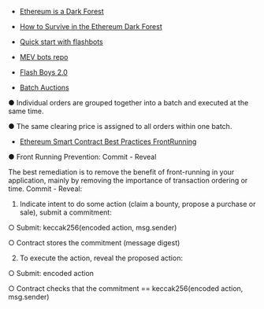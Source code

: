 - [Ethereum is a Dark Forest](https://www.paradigm.xyz/2020/08/ethereum-is-a-dark-forest)


- [How to Survive in the Ethereum Dark Forest](https://betterprogramming.pub/how-to-survive-in-the-ethereum-dark-forest-f21c9eca4bfe)


- [Quick start with flashbots](https://docs.flashbots.net/flashbots-auction/searchers/quick-start)


- [MEV bots repo](https://github.com/flashbots/mev-job-board)


- [Flash Boys 2.0](https://arxiv.org/pdf/1904.05234.pdf)


- [Batch Auctions](https://www.bitdegree.org/crypto/learn/crypto-terms/what-are-batch-auctions)

● Individual orders are grouped together into a batch and executed at the same time.

● The same clearing price is assigned to all orders within one batch.


- [Ethereum Smart Contract Best Practices FrontRunning](https://consensys.github.io/smart-contract-best-practices/attacks/frontrunning/)

● Front Running Prevention: Commit - Reveal

 The best remediation is to remove the benefit of front-running in your application, mainly by removing the importance of transaction ordering or time.
Commit - Reveal:

1. Indicate intent to do some action (claim a bounty, propose a purchase or sale), submit a commitment:

○ Submit: keccak256(encoded action, msg.sender)

○ Contract stores the commitment (message digest)

2. To execute the action, reveal the proposed action:

○ Submit: encoded action

○ Contract checks that the commitment == keccak256(encoded action, msg.sender)



